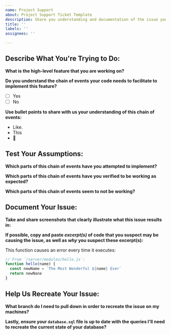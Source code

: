 ```yaml
---
name: Project Support
about: Project Support Ticket Template
description: Share you understanding and documentation of the issue you're experiencing.
title: ''
labels: ''
assignees: ''

---
```



## Describe What You're Trying to Do:

**What is the high-level feature that you are working on?**

<!-- Example: I am creating an edit form so users can change their email address. -->

**Do you understand the chain of events your code needs to facilitate to implement this feature?**

- [ ] Yes
- [ ] No

**Use bullet points to share with us your understanding of this chain of events:**

<!-- Please use bullet points in this section. -->
* Like.
* This
* 🙂 


## Test Your Assumptions:

**Which parts of this chain of events have you attempted to implement?**

<!-- Please copy and paste the actual bullet points. -->

**Which parts of this chain of events have you verified to be working as expected?**

<!-- Please copy and paste the actual bullet points. -->

**Which parts of this chain of events seem to not be working?**

<!-- Please copy and paste the actual bullet points. -->


## Document Your Issue:

**Take and share screenshots that clearly illustrate what this issue results in:**

<!-- Include relevant screenshots of browser console error messages, server terminal error messages, and browser rendering errors.  -->

**If possible, copy and paste *excerpt(s)* of code that you suspect may be causing the issue, as well as *why* you suspect these excerpt(s):**

<!-- Be sure to include which files these blocks of code are from. Here's an example: -->

This function causes an error every time it executes:

```js
// From `/server/modules/hello.js`:
function hello(name) {
  const newName = `The Most Wonderful ${name} Ever`
  return newNane
}
```


## Help Us Recreate Your Issue:

**What branch do I need to pull down in order to recreate the issue on my machines?**

<!-- Please commit and push your code to a branch, so I can check it out if that's needed. -->

**Lastly, ensure your `database.sql` file is up to date with the queries I'll need to recreate the current state of your database?**

<!-- No need to answer this one. :) -->
